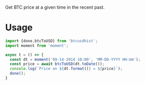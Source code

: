 Get BTC price at a given time in the recent past.

# Usage

```javascript
import {done,btcToUSD} from 'btcusdhist';
import moment from 'moment';

async t = () => {
  const dt = moment('09-14-2014 10:00', 'MM-DD-YYYY HH:mm');
  const price = await btcToUSD(dt.toDate());
  console.log(`Price on ${dt.format()} = ${price}`);
  done();
}

```

